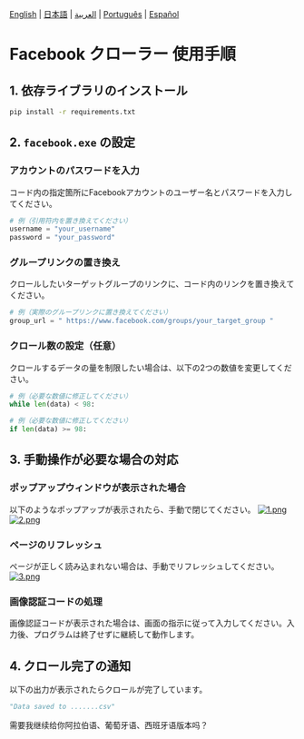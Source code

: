 
[English](README.md) | [日本語](README-jp.md) | [العربية](README-ar.md) | [Português](README-pt.md) | [Español](README-es.md)

# Facebook クローラー 使用手順

## 1. 依存ライブラリのインストール

```bash
pip install -r requirements.txt
````

## 2. `facebook.exe` の設定

### アカウントのパスワードを入力

コード内の指定箇所にFacebookアカウントのユーザー名とパスワードを入力してください。

```python
# 例（引用符内を置き換えてください）
username = "your_username"
password = "your_password"
```

### グループリンクの置き換え

クロールしたいターゲットグループのリンクに、コード内のリンクを置き換えてください。

```python
# 例（実際のグループリンクに置き換えてください）
group_url = " https://www.facebook.com/groups/your_target_group "
```

### クロール数の設定（任意）

クロールするデータの量を制限したい場合は、以下の2つの数値を変更してください。

```python
# 例（必要な数値に修正してください）
while len(data) < 98:
```

```python
# 例（必要な数値に修正してください）
if len(data) >= 98:
```

## 3. 手動操作が必要な場合の対応

### ポップアップウィンドウが表示された場合

以下のようなポップアップが表示されたら、手動で閉じてください。
[![1.png](https://i.postimg.cc/Gt1LCdJn/1.png)](https://postimg.cc/2b2RdpK0)
[![2.png](https://i.postimg.cc/9FbW63Ds/2.png)](https://postimg.cc/F7f5SBgx)

### ページのリフレッシュ

ページが正しく読み込まれない場合は、手動でリフレッシュしてください。
[![3.png](https://i.postimg.cc/CKBSnzcV/3.png)](https://postimg.cc/v1sppHRP)

### 画像認証コードの処理

画像認証コードが表示された場合は、画面の指示に従って入力してください。入力後、プログラムは終了せずに継続して動作します。

## 4. クロール完了の通知

以下の出力が表示されたらクロールが完了しています。

```python
"Data saved to .......csv"
```



需要我继续给你阿拉伯语、葡萄牙语、西班牙语版本吗？
```
